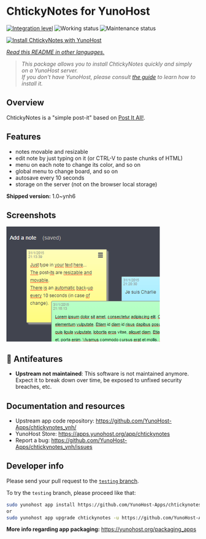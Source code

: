 <!--
N.B.: This README was automatically generated by <https://github.com/YunoHost/apps/tree/master/tools/readme_generator>
It shall NOT be edited by hand.
-->

# ChtickyNotes for YunoHost

[![Integration level](https://dash.yunohost.org/integration/chtickynotes.svg)](https://dash.yunohost.org/appci/app/chtickynotes) ![Working status](https://ci-apps.yunohost.org/ci/badges/chtickynotes.status.svg) ![Maintenance status](https://ci-apps.yunohost.org/ci/badges/chtickynotes.maintain.svg)

[![Install ChtickyNotes with YunoHost](https://install-app.yunohost.org/install-with-yunohost.svg)](https://install-app.yunohost.org/?app=chtickynotes)

*[Read this README in other languages.](./ALL_README.md)*

> *This package allows you to install ChtickyNotes quickly and simply on a YunoHost server.*  
> *If you don't have YunoHost, please consult [the guide](https://yunohost.org/install) to learn how to install it.*

## Overview

ChtickyNotes is a "simple post-it" based on [Post It All!](https://github.com/txusko/PostItAll).

## Features

- notes movable and resizable
- edit note by just typing on it (or CTRL-V to paste chunks of HTML)
- menu on each note to change its color, and so on
- global menu to change board, and so on
- autosave every 10 seconds
- storage on the server (not on the browser local storage)


**Shipped version:** 1.0~ynh6

## Screenshots

![Screenshot of ChtickyNotes](./doc/screenshots/chtickynotes.gif)

## :red_circle: Antifeatures

- **Upstream not maintained**: This software is not maintained anymore. Expect it to break down over time, be exposed to unfixed security breaches, etc.

## Documentation and resources

- Upstream app code repository: <https://github.com/YunoHost-Apps/chtickynotes_ynh/>
- YunoHost Store: <https://apps.yunohost.org/app/chtickynotes>
- Report a bug: <https://github.com/YunoHost-Apps/chtickynotes_ynh/issues>

## Developer info

Please send your pull request to the [`testing` branch](https://github.com/YunoHost-Apps/chtickynotes_ynh/tree/testing).

To try the `testing` branch, please proceed like that:

```bash
sudo yunohost app install https://github.com/YunoHost-Apps/chtickynotes_ynh/tree/testing --debug
or
sudo yunohost app upgrade chtickynotes -u https://github.com/YunoHost-Apps/chtickynotes_ynh/tree/testing --debug
```

**More info regarding app packaging:** <https://yunohost.org/packaging_apps>
